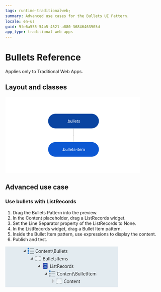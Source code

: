 ```yaml
---
tags: runtime-traditionalweb; 
summary: Advanced use cases for the Bullets UI Pattern.
locale: en-us
guid: 9fe6a555-54b5-4521-a880-36846463903d
app_type: traditional web apps
---
```


# Bullets Reference

<div class="info" markdown="1">

Applies only to Traditional Web Apps.

</div>

## Layout and classes

![](<images/bullets-2-diag.png>)

## Advanced use case

### Use bullets with ListRecords

1. Drag the Bullets Pattern into the preview.
1. In the Content placeholder, drag a ListRecords widget.
1. Set the Line Separator property of the ListRecords to None.
1. In the ListRecords widget, drag a Bullet Item pattern.
1. Inside the Bullet Item pattern, use expressions to display the content.
1. Publish and test.

![](<images/bullets-3-ss.png>)
